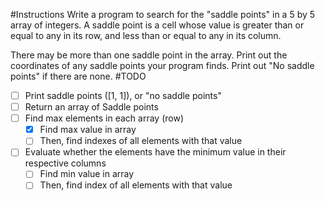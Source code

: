 #Instructions
Write a program to search for the "saddle points" in a 5 by 5 array of integers. A saddle point is a cell whose value is greater than or equal to any in its row, and less than or equal to any in its column.

There may be more than one saddle point in the array. Print out the coordinates of any saddle points your program finds. Print out "No saddle points" if there are none.
#TODO
- [ ] Print saddle points ([1, 1]), or "no saddle points"
- [ ] Return an array of Saddle points
- [ ] Find max elements in each array (row)
	- [X] Find max value in array
	- [ ] Then, find indexes of all elements with that value
- [ ] Evaluate whether the elements have the minimum value in their respective columns
	- [ ] Find min value in array
	- [ ] Then, find index of all elements with that value